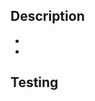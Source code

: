 <!-- markdownlint-disable MD041 -->
<!-- Please make sure you have read the contributing guidelines -->

## Description
<!-- Describe any changes you have made here -->
<!-- Also, reference any issue that this PR resolves -->
-
-

## Testing
<!-- If needed, describe any testing that you have done -->
